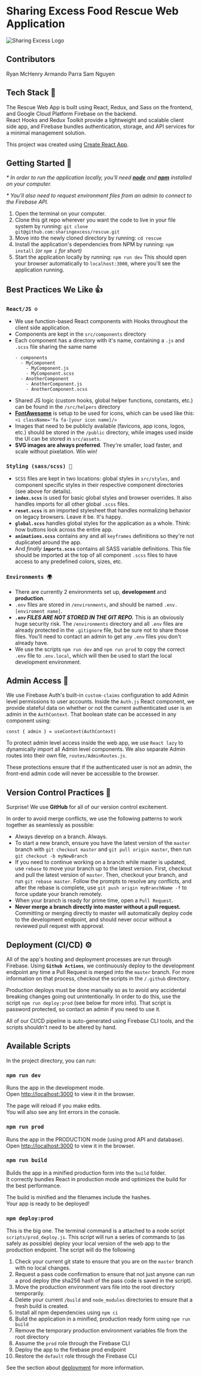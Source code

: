 # Sharing Excess Food Rescue Web Application

![Sharing Excess Logo](public/logo192.png)

## Contributors

Ryan McHenry
Armando Parra
Sam Nguyen

## Tech Stack 🤖

The Rescue Web App is built using React, Redux, and Sass on the frontend, and Google Cloud Platform Firebase on the backend.\
React Hooks and Redux Toolkit provide a lightweight and scalable client side app, and Firebase bundles authentication, storage, and API services for a minimal management solution.

This project was created using [Create React App](https://github.com/facebook/create-react-app).

## Getting Started 🏁

_\* In order to run the application locally, you'll need **[node](https://nodejs.org/en/download/)** and **[npm](https://www.npmjs.com/get-npm)** installed on your computer._

_\* You'll also need to request environment files from an admin to connect to the Firebase API._

1. Open the terminal on your computer.
2. Clone this git repo wherever you want the code to live in your file system by running:
   `git clone git@github.com:sharingexcess/rescue.git`
3. Move into the newly cloned directory by running:
   `cd rescue`
4. Install the application's dependencies from NPM by running:
   `npm install` _(or `npm i` for short)_
5. Start the application locally by running:
   `npm run dev`
   This should open your browser automatically to `localhost:3000`, where you'll see the application running.

## Best Practices We Like 👍

### `React/JS ⚙️`

- We use function-based React components with Hooks throughout the client side application.
- Components are kept in the `src/components` directory
- Each component has a directory with it's name, containing a `.js` and `.scss` file sharing the same name
  ```
  - components
    - MyComponent
      - MyComponent.js
      - MyComponent.scss
    - AnotherComponent
      - AnotherComponent.js
      - AnotherComponent.scss
  ```
- Shared JS logic (custom hooks, global helper functions, constants, etc.) can be found in the `/src/helpers` directory
- **[FontAwesome](https://fontawesome.com/icons?d=gallery)** is setup to be used for icons, which can be used like this: `<i className='fa fa-[your icon name]/>`
- Images that need to be publicly available (favicons, app icons, logos, etc.) should be stored in the `/public` directory, while images used inside the UI can be stored in `src/assets`.
- **SVG images are always preferred**. They're smaller, load faster, and scale without pixelation. Win win!

### `Styling (sass/scss) 🎨`

- `SCSS` files are kept in two locations: global styles in `src/styles`, and component specific styles in their respective component directories (see above for details).
- **`index.scss`** is used for basic global styles and browser overrides. It also handles imports for all other global `.scss` files.
- **`reset.scss`** is an imported stylesheet that handles normalizing behavior on legacy browsers. Leave it be. It's happy.
- **`global.scss`** handles global styles for the application as a whole. Think: how buttons look across the entire app.
- **`animations.scss`** contains any and all `keyframes` definitions so they're not duplicated around the app.
- And _finally_ **`imports.scss`** contains all SASS variable definitions. This file should be imported at the top of all component `.scss` files to have access to any predefined colors, sizes, etc.

### `Environments 🌍`

- There are currently 2 environments set up, **development** and **production**.
- `.env` files are stored in `/environments`, and should be named `.env.[enviroment name]`.
- **_`.env` FILES ARE NOT STORED IN THE GIT REPO._** This is an obviously huge security risk. The `/environments` directory and all `.env` files are already protected in the `.gitignore` file, but be sure not to share those files. You'll need to contact an admin to get any `.env` files you don't already have.
- We use the scripts `npm run dev` and `npm run prod` to copy the correct `.env` file to `.env.local`, which will then be used to start the local development environment.

## Admin Access 💪

We use Firebase Auth's built-in `custom-claims` configuration to add Admin level permissions to user accounts. Inside the `Auth.js` React component, we provide stateful data on whether or not the current authenticated user is an admin in the `AuthContext`. That boolean state can be accessed in any component using:

`const { admin } = useContext(AuthContext)`

To protect admin level access inside the web app, we use `React lazy` to dynamically import all Admin level components. We also separate Admin routes into their own file, `routes/AdminRoutes.js`.

These protections ensure that if the authenticated user is not an admin, the front-end admin code will never be accessible to the browser.

## Version Control Practices 🌳

Surprise! We use **GitHub** for all of our version control excitement.

In order to avoid merge conflicts, we use the following patterns to work together as seamlessly as possible:

- Always develop on a branch. Always.
- To start a new branch, ensure you have the latest version of the `master` branch with `git checkout master` and `git pull origin master`, then run `git checkout -b myNewBranch`
- If you need to continue working on a branch while master is updated, use `rebase` to move your branch up to the latest version. First, checkout and pull the latest version of `master`. Then, checkout your branch, and run `git rebase master`. Follow the prompts to resolve any conflicts, and after the rebase is complete, use `git push origin myBranchName -f` to force update your branch remotely.
- When your branch is ready for prime time, open a `Pull Request`.
- **Never merge a branch directly into master without a pull request.** Committing or merging directly to master will automatically deploy code to the development endpoint, and should never occur without a reviewed pull request with approval.

## Deployment (CI/CD) ⚙️

All of the app's hosting and deployment processes are run through Firebase. Using **`Github Actions`**, we continuously deploy to the development endpoint any time a Pull Request is merged into the `master` branch. For more information on that process, checkout the scripts in the `/.github` directory.

Production deploys must be done manually so as to avoid any accidental breaking changes going out unintentionally. In order to do this, use the script `npm run deploy:prod` (see below for more info). That script is password protected, so contact an admin if you need to use it.

All of our CI/CD pipeline is auto-generated using Firebase CLI tools, and the scripts shouldn't need to be altered by hand.

## Available Scripts

In the project directory, you can run:

### `npm run dev`

Runs the app in the development mode.\
Open [http://localhost:3000](http://localhost:3000) to view it in the browser.

The page will reload if you make edits.\
You will also see any lint errors in the console.

### `npm run prod`

Runs the app in the PRODUCTION mode (using prod API and database).\
Open [http://localhost:3000](http://localhost:3000) to view it in the browser.

### `npm run build`

Builds the app in a minified production form into the `build` folder.\
It correctly bundles React in production mode and optimizes the build for the best performance.

The build is minified and the filenames include the hashes.\
Your app is ready to be deployed!

### `npm deploy:prod`

This is the big one. The terminal command is a attached to a node script `scripts/prod_deploy.js`. This script will run a series of commands to (as safely as possible) deploy your local version of the web app to the production endpoint. The script will do the following

1.  Check your current git state to ensure that you are on the `master` branch with no local changes.
2.  Request a pass code confirmation to ensure that not just anyone can run a prod deploy (the sha256 hash of the pass code is saved in the script).
3.  Move the production environment vars file into the root directory temporarily.
4.  Delete your current `/build` and `node_modules` directories to ensure that a fresh build is created.
5.  Install all npm dependencies using `npm ci`
6.  Build the application in a minified, production ready form using `npm run build`
7.  Remove the temporary production environment variables file from the root directory
8.  Assume the `prod` role through the Firebase CLI
9.  Deploy the app to the firebase prod endpoint
10. Restore the `default` role through the Firebase CLI

See the section about [deployment](https://facebook.github.io/create-react-app/docs/deployment) for more information.
